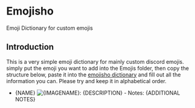 # Emojisho
Emoji Dictionary for custom emojis

## Introduction
This is a very simple emoji dictionary for mainly custom discord emojis.
simply put the emoji you want to add into the Emojis folder, then copy the 
structure below, paste it into the [emojisho dictionary](./emojisho.md) and fill out all the information you can. 
Please try and keep it in alphabetical order.


* {NAME}
	![{IMAGENAME}](/Emojis/FILENAME): {DESCRIPTION}
		- Notes: {ADDITIONAL NOTES}